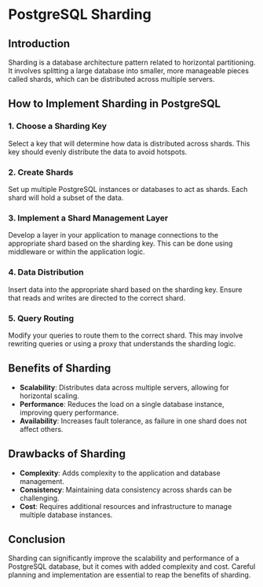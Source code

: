 # PostgreSQL Sharding

## Introduction
Sharding is a database architecture pattern related to horizontal partitioning. It involves splitting a large database into smaller, more manageable pieces called shards, which can be distributed across multiple servers.

## How to Implement Sharding in PostgreSQL

### 1. Choose a Sharding Key
Select a key that will determine how data is distributed across shards. This key should evenly distribute the data to avoid hotspots.

### 2. Create Shards
Set up multiple PostgreSQL instances or databases to act as shards. Each shard will hold a subset of the data.

### 3. Implement a Shard Management Layer
Develop a layer in your application to manage connections to the appropriate shard based on the sharding key. This can be done using middleware or within the application logic.

### 4. Data Distribution
Insert data into the appropriate shard based on the sharding key. Ensure that reads and writes are directed to the correct shard.

### 5. Query Routing
Modify your queries to route them to the correct shard. This may involve rewriting queries or using a proxy that understands the sharding logic.

## Benefits of Sharding

- **Scalability**: Distributes data across multiple servers, allowing for horizontal scaling.
- **Performance**: Reduces the load on a single database instance, improving query performance.
- **Availability**: Increases fault tolerance, as failure in one shard does not affect others.

## Drawbacks of Sharding

- **Complexity**: Adds complexity to the application and database management.
- **Consistency**: Maintaining data consistency across shards can be challenging.
- **Cost**: Requires additional resources and infrastructure to manage multiple database instances.

## Conclusion
Sharding can significantly improve the scalability and performance of a PostgreSQL database, but it comes with added complexity and cost. Careful planning and implementation are essential to reap the benefits of sharding.
